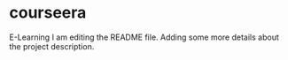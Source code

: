 # courseera
E-Learning
I am editing the README file. Adding some more details about the project description.
